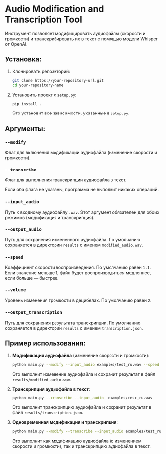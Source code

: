 # Audio Modification and Transcription Tool

Инструмент позволяет модифицировать аудиофайлы (скорости и громкости) и транскрибировать их в текст с помощью модели Whisper от OpenAI.

## Установка:

1. Клонировать репозиторий:

    ```bash
    git clone https://your-repository-url.git
    cd your-repository-name
    ```

2. Установить проект с `setup.py`:

    ```bash
    pip install .
    ```

    Это установит все зависимости, указанные в `setup.py`.

## Аргументы:

### `--modify`
Флаг для включения модификации аудиофайла (изменение скорости и громкости).

### `--transcribe`
Флаг для выполнения транскрипции аудиофайла в текст.

Если оба флага не указаны, программа не выполнит никаких операций.

### `--input_audio`
Путь к входному аудиофайлу `.wav`. Этот аргумент обязателен для обоих режимов (модификация и транскрипция).

### `--output_audio`
Путь для сохранения измененного аудиофайла. По умолчанию сохраняется в директории `results` с именем `modified_audio.wav`.

### `--speed`
Коэффициент скорости воспроизведения. По умолчанию равен `1.1`. Если значение меньше 1, файл будет воспроизводиться медленнее, если больше — быстрее.

### `--volume`
Уровень изменения громкости в децибелах. По умолчанию равен `2`.

### `--output_transcription`
Путь для сохранения результата транскрипции. По умолчанию сохраняется в директории `results` с именем `transcription.json`.

## Пример использования:

1. **Модификация аудиофайла** (изменение скорости и громкости):

    ```bash
    python main.py --modify --input_audio examples/test_ru.wav --speed 2 --volume 2
    ```
   
   Это выполнит изменение аудиофайла и сохранит результат в файл `results/modified_audio.wav`.


2. **Транскрипция аудиофайла в текст**:

    ```bash
    python main.py --transcribe --input_audio  examples/test_ru.wav 
    ```

    Это выполнит транскрипцию аудиофайла и сохранит результат в файл `results/transcription.json`.

3. **Одновременная модификация и транскрипция**:

    ```bash
    python main.py --modify --transcribe --input_audio examples/test_ru.wav --speed 1.2 --volume 3 
    ```

    Это выполнит как модификацию аудиофайла (с изменением скорости и громкости), так и транскрипцию аудиофайла в текст.

